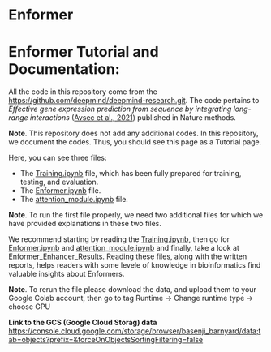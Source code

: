 # Enformer
# Enformer Tutorial and Documentation:
All the code in this repository come from the https://github.com/deepmind/deepmind-research.git. The code pertains to _Effective gene expression prediction from sequence by integrating long-range interactions_ ([Avsec et al., 2021](https://www.nature.com/articles/s41592-021-01252-x)) published in Nature methods.

**Note**. This repository does not add any additional codes. In this repository, we document the codes. Thus, you should see this page as a Tutorial page.

Here, you can see three files:
- The [Training.ipynb](Training.ipynb) file, which has been fully prepared for training, testing, and evaluation. 
- The [Enformer.ipynb](Enformer.ipynb) file.
- The [attention_module.ipynb](attention_module.ipynb) file. 

**Note**. To run the first file properly, we need two additional files for which we have provided explanations in these two files.

We recommend starting by reading the [Training.ipynb](Training.ipynb), then go for [Enformer.ipynb](Enformer.ipynb) and [attention_module.ipynb](attention_module.ipynb) and finally, take a look at [Enformer_Enhancer_Results](Enformer_Enhancer_Results.ipynb). Reading these files, along with the written reports, helps readers with some levele of knowledge in bioinformatics find valuable insights about Enformers.

**Note**. To rerun the file please download the data, and upload them to your Google Colab account, then go to tag Runtime -> Change runtime type -> choose GPU

**Link to the GCS (Google Cloud Storag) data** https://console.cloud.google.com/storage/browser/basenji_barnyard/data;tab=objects?prefix=&forceOnObjectsSortingFiltering=false

